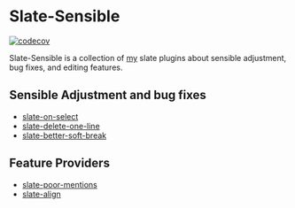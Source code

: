 # Slate-Sensible

[![codecov](https://codecov.io/gh/zhujinxuan/slate-sensible/branch/master/graph/badge.svg)](https://codecov.io/gh/zhujinxuan/slate-sensible)

Slate-Sensible is a collection of [my](https://github.com/zhujinxuan) slate plugins about sensible adjustment, bug fixes, and editing features.

## Sensible Adjustment and bug fixes

- [slate-on-select](./packages/slate-on-select)
- [slate-delete-one-line](./packages/slate-delete-one-line)
- [slate-better-soft-break](./packages/slate-better-soft-break)

## Feature Providers

- [slate-poor-mentions](./packages/slate-poor-mentions)
- [slate-align](./packages/slate-align)
